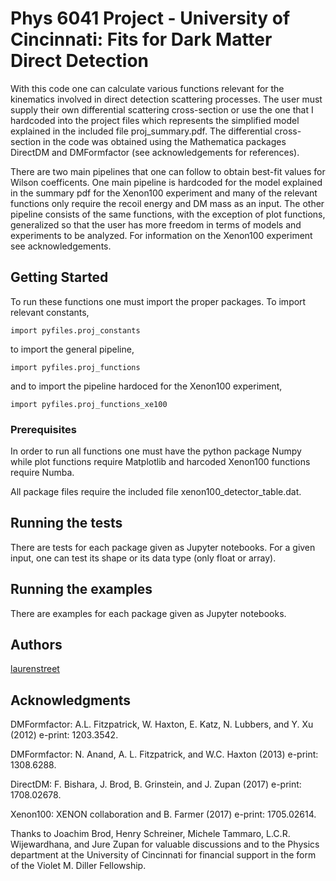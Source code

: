 # Phys 6041 Project - University of Cincinnati:  Fits for Dark Matter Direct Detection

With this code one can calculate various functions relevant for the kinematics involved in direct detection scattering processes.  The user must supply their own differential scattering cross-section or use the one that I hardcoded into the project files which represents the simplified model explained in the included file proj_summary.pdf.  The differential cross-section in the code was obtained using the Mathematica packages DirectDM and DMFormfactor (see acknowledgements for references).

There are two main pipelines that one can follow to obtain best-fit values for Wilson coefficents.  One main pipeline is hardcoded for the model explained in the summary pdf for the Xenon100 experiment and many of the relevant functions only require the recoil energy and DM mass as an input.  The other pipeline consists of the same functions, with the exception of plot functions, generalized so that the user has more freedom in terms of models and experiments to be analyzed.  For information on the Xenon100 experiment see acknowledgements.


## Getting Started

To run these functions one must import the proper packages.  To import relevant constants,

```
import pyfiles.proj_constants
```

to import the general pipeline,
```
import pyfiles.proj_functions
```

and to import the pipeline hardoced for the Xenon100 experiment,
```
import pyfiles.proj_functions_xe100
```


### Prerequisites

In order to run all functions one must have the python package Numpy while plot functions require Matplotlib and harcoded Xenon100 functions require Numba.

All package files require the included file xenon100_detector_table.dat.


## Running the tests

There are tests for each package given as Jupyter notebooks.  For a given input, one can test its shape or its data type (only float or array).


## Running the examples

There are examples for each package given as Jupyter notebooks.


## Authors

[laurenstreet](https://github.com/laurenstreet)


## Acknowledgments
DMFormfactor:  A.L. Fitzpatrick, W. Haxton, E. Katz, N. Lubbers, and Y. Xu (2012) e-print: 1203.3542.

DMFormfactor:  N. Anand, A. L. Fitzpatrick, and W.C. Haxton (2013) e-print:  1308.6288.

DirectDM:  F. Bishara, J. Brod, B. Grinstein, and J. Zupan (2017) e-print:  1708.02678.

Xenon100:  XENON collaboration and B. Farmer (2017) e-print:  1705.02614.

Thanks to Joachim Brod, Henry Schreiner, Michele Tammaro, L.C.R. Wijewardhana, and Jure Zupan for valuable discussions and to the Physics department at the University of Cincinnati for financial support in the form of the Violet M. Diller Fellowship.
